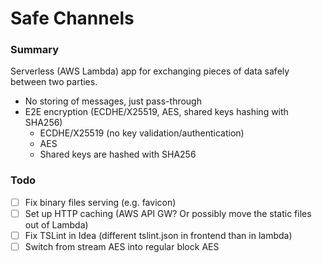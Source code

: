 Safe Channels
====

### Summary
Serverless (AWS Lambda) app for exchanging pieces of data safely between two parties.
* No storing of messages, just pass-through
* E2E encryption (ECDHE/X25519, AES, shared keys hashing with SHA256)
    * ECDHE/X25519 (no key validation/authentication)
    * AES
    * Shared keys are hashed with SHA256

### Todo

- [ ] Fix binary files serving (e.g. favicon)
- [ ] Set up HTTP caching (AWS API GW? Or possibly move the static files out of Lambda)
- [ ] Fix TSLint in Idea (different tslint.json in frontend than in lambda)
- [ ] Switch from stream AES into regular block AES
